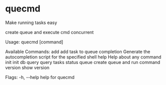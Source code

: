 # quecmd
Make running tasks easy

create queue and execute cmd concurrent

Usage:
  quecmd [command]

Available Commands:
  add         add task to queue
  completion  Generate the autocompletion script for the specified shell
  help        Help about any command
  init        init db
  query       query tasks status
  queue       create queue and run command
  version     show version

Flags:
  -h, --help   help for quecmd
